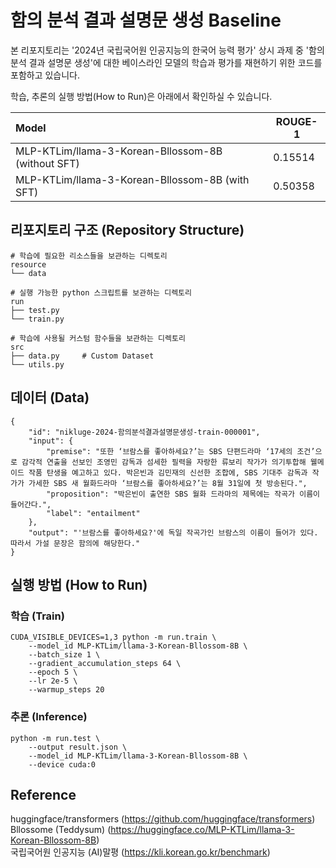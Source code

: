 # 함의 분석 결과 설명문 생성 Baseline
본 리포지토리는 '2024년 국립국어원 인공지능의 한국어 능력 평가' 상시 과제 중 '함의 분석 결과 설명문 생성'에 대한 베이스라인 모델의 학습과 평가를 재현하기 위한 코드를 포함하고 있습니다.  

학습, 추론의 실행 방법(How to Run)은 아래에서 확인하실 수 있습니다.   

|Model|ROUGE-1|
|:---|---|
|MLP-KTLim/llama-3-Korean-Bllossom-8B (without SFT)|0.15514|
|MLP-KTLim/llama-3-Korean-Bllossom-8B (with SFT)|0.50358|
## 리포지토리 구조 (Repository Structure)
```
# 학습에 필요한 리소스들을 보관하는 디렉토리
resource
└── data

# 실행 가능한 python 스크립트를 보관하는 디렉토리
run
├── test.py
└── train.py

# 학습에 사용될 커스텀 함수들을 보관하는 디렉토리
src
├── data.py     # Custom Dataset
└── utils.py
```

## 데이터 (Data)
```
{
    "id": "nikluge-2024-함의분석결과설명문생성-train-000001",
    "input": {
        "premise": "또한 ‘브람스를 좋아하세요?’는 SBS 단편드라마 ‘17세의 조건’으로 감각적 연출을 선보인 조영민 감독과 섬세한 필력을 자랑한 류보리 작가가 의기투합해 웰메이드 작품 탄생을 예고하고 있다. 박은빈과 김민재의 신선한 조합에, SBS 기대주 감독과 작가가 가세한 SBS 새 월화드라마 ‘브람스를 좋아하세요?’는 8월 31일에 첫 방송된다.",
        "proposition": "박은빈이 출연한 SBS 월화 드라마의 제목에는 작곡가 이름이 들어간다.",
        "label": "entailment"
    },
    "output": "'브람스를 좋아하세요?'에 독일 작곡가인 브람스의 이름이 들어가 있다. 따라서 가설 문장은 함의에 해당한다."
}
```

## 실행 방법 (How to Run)
### 학습 (Train)
```
CUDA_VISIBLE_DEVICES=1,3 python -m run.train \
    --model_id MLP-KTLim/llama-3-Korean-Bllossom-8B \
    --batch_size 1 \
    --gradient_accumulation_steps 64 \
    --epoch 5 \
    --lr 2e-5 \
    --warmup_steps 20
```

### 추론 (Inference)
```
python -m run.test \
    --output result.json \
    --model_id MLP-KTLim/llama-3-Korean-Bllossom-8B \
    --device cuda:0
```

## Reference

huggingface/transformers (https://github.com/huggingface/transformers)  
Bllossome (Teddysum) (https://huggingface.co/MLP-KTLim/llama-3-Korean-Bllossom-8B)  
국립국어원 인공지능 (AI)말평 (https://kli.korean.go.kr/benchmark)  

